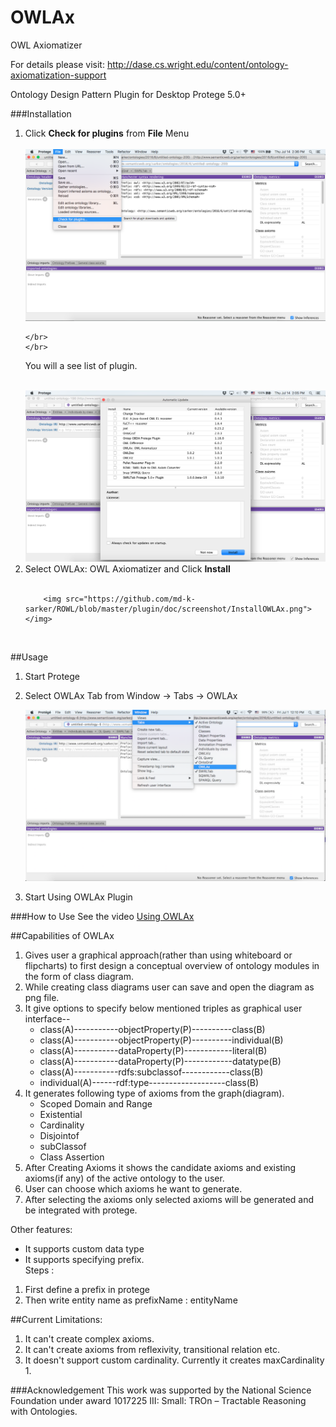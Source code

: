 # OWLAx
OWL Axiomatizer

For details please visit: http://dase.cs.wright.edu/content/ontology-axiomatization-support

Ontology Design Pattern Plugin for Desktop Protege 5.0+


###Installation
<ol>
<li>Click <b>Check for plugins</b> from <b>File</b> Menu </li>
	</br>
		<img src="https://github.com/md-k-sarker/ROWL/blob/master/plugin/doc/screenshot/ProtegeFileMenu.png"></img> 
	
	</br>
	</br>
<p>You will a see list of plugin. </p>

</br>
<img src="https://github.com/md-k-sarker/ROWL/blob/master/plugin/doc/screenshot/ProtegePluginsList.png"></img>
</br>
<li>Select OWLAx: OWL Axiomatizer and Click <b>Install</b></li>
</br>

		<img src="https://github.com/md-k-sarker/ROWL/blob/master/plugin/doc/screenshot/InstallOWLAx.png"></img>
		
<br>

</ol>


##Usage
1. Start Protege
2. Select OWLAx Tab from
	 Window -> Tabs -> OWLAx
	 
	 ![Alt Click on OWLAx to Select](https://github.com/md-k-sarker/OWLAx/blob/master/plugin/docs/ScreenShots/SelectOWLAxTab.png)
	 
3. Start Using OWLAx Plugin

###How to Use
See the video <a href="https://github.com/md-k-sarker/OWLAx/blob/master/plugin/docs/Video/howToUseOWLAx.mov?raw=true" title="How to use OWLAx"> Using OWLAx</a>


##Capabilities of OWLAx
<ol>
<li> Gives user a graphical approach(rather than using whiteboard or flipcharts) to first design a conceptual overview of ontology modules in the form of class diagram. 
<br>
<li> While creating class diagrams user can save and open the diagram as png file.
<li> It give options to specify below mentioned triples as graphical user interface--
<ul>	<li>class(A)-----------objectProperty(P)----------class(B)
	<li>class(A)-----------objectProperty(P)----------individual(B)
	<li>class(A)-----------dataProperty(P)------------literal(B)
	<li>class(A)-----------dataProperty(P)------------datatype(B)
	<li>class(A)-----------rdfs:subclassof------------class(B)
	<li>individual(A)------rdf:type-------------------class(B)
	</ul>
<li> It generates following type of axioms from the graph(diagram).
<ul>
	<li>  Scoped Domain and Range
	<li>  Existential 
	<li>  Cardinality
	<li>  Disjointof
	<li>  subClassof
	<li>  Class Assertion
	</ul>
<li> After Creating Axioms it shows the candidate axioms and existing axioms(if any) of the active ontology to the user.
<li> User can choose which axioms he want to generate. 
<li> After selecting the axioms only selected axioms will be generated and be integrated with protege. 
</ol>

Other features:
* It supports custom data type
* It supports specifying prefix.  
 	Steps : 
<ol><li>First define a prefix in protege
 <li>Then write entity name as prefixName : entityName 
 </ol>

     
##Current Limitations:
1. It can't create complex axioms.
2. It can't create axioms from reflexivity, transitional relation etc.
3. It doesn't support custom cardinality. Currently it creates maxCardinality 1.

###Acknowledgement
This work was supported by the National Science Foundation under award 1017225 III: Small: TROn – Tractable Reasoning with Ontologies.


